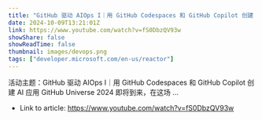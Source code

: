 ```yaml
---
title: "GitHub 驱动 AIOps I｜用 GitHub Codespaces 和 GitHub Copilot 创建 AI 应用"
date: 2024-10-09T13:21:01Z
link: https://www.youtube.com/watch?v=fS0DbzQV93w
showShare: false
showReadTime: false
thumbnail: images/devops.png
tags: ["developer.microsoft.com/en-us/reactor"]
---
```

活动主题：GitHub 驱动 AIOps I｜用 GitHub Codespaces 和 GitHub Copilot 创建 AI 应用 GitHub Universe 2024 即将到来，在这场 ...

- Link to article: https://www.youtube.com/watch?v=fS0DbzQV93w